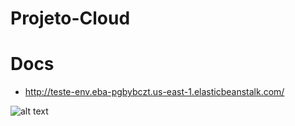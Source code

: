 # Projeto-Cloud

# Docs

- http://teste-env.eba-pgbybczt.us-east-1.elasticbeanstalk.com/

![alt text](https://fiap-cloud-image.s3.amazonaws.com/Untitled+Diagram.jpg)
